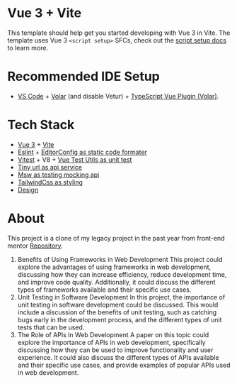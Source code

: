 # Vue 3 + Vite
This template should help get you started developing with Vue 3 in Vite. The template uses Vue 3 `<script setup>` SFCs, check out the [script setup docs](https://v3.vuejs.org/api/sfc-script-setup.html#sfc-script-setup) to learn more.

# Recommended IDE Setup

- [VS Code](https://code.visualstudio.com/) + [Volar](https://marketplace.visualstudio.com/items?itemName=Vue.volar) (and disable Vetur) + [TypeScript Vue Plugin (Volar)](https://marketplace.visualstudio.com/items?itemName=Vue.vscode-typescript-vue-plugin).

# Tech Stack
 - [Vue 3](https://vuejs.org/) + [Vite](https://vitejs.dev/)
- [Eslint](https://eslint.org/docs/latest/use/getting-started) + [EditorConfig as static code formater](https://editorconfig.org/#download) 
- [Vitest](https://vitest.dev/) + V8 + [Vue Test Utils as unit test](https://test-utils.vuejs.org/)
- [Tiny url as api service](https://tinyurl.com/app/dev)
- [Msw as testing mocking api](https://mswjs.io/)
- [TailwindCss as styling](https://tailwindcss.com/)
- [Design](https://www.frontendmentor.io/challenges/url-shortening-api-landing-page-2ce3ob-G/hub)

# About 
This project is a clone of my legacy project in the past year from front-end mentor  [Repository](https://github.com/Dimas-oktavian17/url-shortening-api-master). 
1. Benefits of Using Frameworks in Web Development This project could explore the advantages of using frameworks in web development, discussing how they can increase efficiency, reduce development time, and improve code quality. Additionally, it could discuss the different types of frameworks available and their specific use cases. 
2. Unit Testing in Software Development In this project, the importance of unit testing in software development could be discussed. This would include a discussion of the benefits of unit testing, such as catching bugs early in the development process, and the different types of unit tests that can be used. 
3. The Role of APIs in Web Development A paper on this topic could explore the importance of APIs in web development, specifically discussing how they can be used to improve functionality and user experience. It could also discuss the different types of APIs available and their specific use cases, and provide examples of popular APIs used in web development. 
